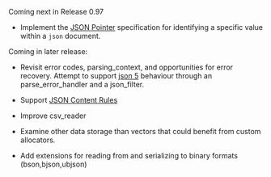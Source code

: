 Coming next in Release 0.97

- Implement the [JSON Pointer](https://tools.ietf.org/html/rfc6901) specification for identifying a specific value within a `json` document.

Coming in later release:

- Revisit error codes, parsing_context, and opportunities for error recovery. Attempt to support [json 5](http://json5.org/) behaviour through an parse_error_handler and a json_filter.

- Support [JSON Content Rules](http://www.ietf.org/id/draft-newton-json-content-rules-04.txt)

- Improve csv_reader 

- Examine other data storage than vectors that could benefit from custom allocators.

- Add extensions for reading from and serializing to binary formats (bson,bjson,ubjson) 

